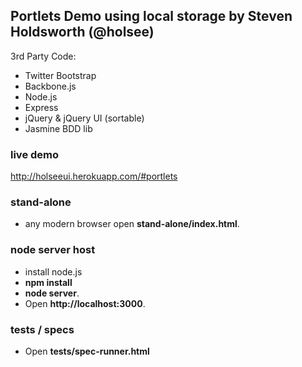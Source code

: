 ## Portlets Demo using local storage by Steven Holdsworth (@holsee)

3rd Party Code:
* Twitter Bootstrap
* Backbone.js
* Node.js
* Express
* jQuery & jQuery UI (sortable)
* Jasmine BDD lib

### live demo

http://holseeui.herokuapp.com/#portlets

### stand-alone 
* any modern browser open **stand-alone/index.html**.

### node server host 
* install node.js 
* **npm install** 
* **node server**. 
* Open **http://localhost:3000**.

### tests / specs
* Open **tests/spec-runner.html**
